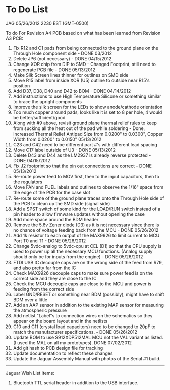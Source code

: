 # To Do List

JAG 05/26/2012 2230 EST (GMT-0500)

To do For Revision A4 PCB based on what has been learned from Revision A3 PCB:

1. Fix R12 and C1 pads from being connected to the ground plane on the Through Hole component side - DONE 03/2012
2. Delete JP6 (not necessary) - DONE 04/15/2012
3. Change XOR chip from DIP to SMD - Changed Footprint, still need to regenerate PCB file - DONE 05/13/2012 
4. Make Silk Screen lines thinner for outlines on SMD side
5. Move R15 label from inside XOR (U5) outline to outside near R15's position
6. Add D37, D38, D40 and D42 to BOM - DONE 04/14/2012
7. Add instructions to use High Temperature Silicone or something similar to brace the upright components
8. Improve the silk screen for the LEDs to show anode/cathode orientation
9. Too much copper around pads, looks like it is set to 8 per hole, 4 would be better/sufficient/good
10. Along with #9 above, revisit ground plane thermal relief rules to keep from sucking all the heat out of the pad while soldering - Done, increased Thermal Relief Antipad Size from 0.0200" to 0.0300", Copper Width from 0.0200" to 0.0150" 05/13/2012
11. C23 and C42 need to be different part #'s with different lead spacing
12. Move C17 label outside of U3 - DONE 05/13/2012
13. Delete D43 and D44 as the LM2937 is already reverse protected - DONE 04/15/2012
14. Fix J2 footprint so that the pin out connections are correct - DONE 05/13/2012
15. Re-route power feed to MOV first, then to the input capacitors, then to the regulators
16. Move FAN and FUEL labels and outlines to observe the 1/16" space from the edge of the PCB for the case slot
17. Re-route some of the ground plane traces onto the Through Hole side of the PCB to clean up the SMD side (signal side)
18. Add a SPST switch of some kind for the LOAD/RUN switch instead of a pin header to allow firmware updates without opening the case
19. Add more space around the BDM header
20. Remove the 5.6v Zener diode (D3) as it is not necessary since there is no chance of voltage feeding back from the MCU - DONE 05/26/2012
21. Add 1k resistor to each output of the MAX9926 to limit current to MCU Port T0 and T1 - DONE 05/26/2012
22. Change 5vdc-analog to 5vdc-cpu at CEL (D1) so that the CPU supply is used to power up all the necessary MCU functions. (Analog supply should only be for inputs from the engine) - DONE 05/26/2012
23. FTDI USB IC decouple caps are on the wrong side of the feed from R79, and also pretty far from the IC
24. Check MAX9926 decouple caps to make sure power feed is on the correct side and they are close to the IC
25. Check the MCU decouple caps are close to the MCU and power is feeding from the correct side
26. Label GND/RESET or something near BDM (possibly), might have to shift BDM over a little
27. Add an AAP sensor in addition to the existing MAP sensor for measuring the atmospheric pressure
28. Add netlist "Label"s to connection wires on the schematics so they appear on the board layout and in the netlists
29. C10 and C11 (crystal load capacitors) need to be changed to 20pF to match the manufacturer specifications. - DONE 05/26/2012
30. Update BOM to use S912XDP512MAL MCU not the VAL variant as listed. (I used the MAL on all my prototypes). DONE 07/02/2012
31. Add git hash to PCB design file for tracking
32. Update documentation to reflect these changes
33. Update the Jaguar Assembly Manual with photos of the Serial #1 build.
 
----------
Jaguar Wish List Items:

1. Bluetooth TTL serial header in addition to the USB interface.
